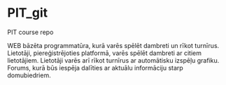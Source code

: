# PIT_git
 PIT course repo
 
WEB bāzēta programmatūra, kurā varēs spēlēt dambreti un rīkot turnīrus.
Lietotāji, piereģistrējoties platformā, varēs spēlēt dambreti ar citiem lietotājiem. 
Lietotāji varēs arī rīkot turnīrus ar automātisku izspēļu grafiku.
Forums, kurā būs iespēja dalīties ar aktuālu informāciju starp domubiedriem.
